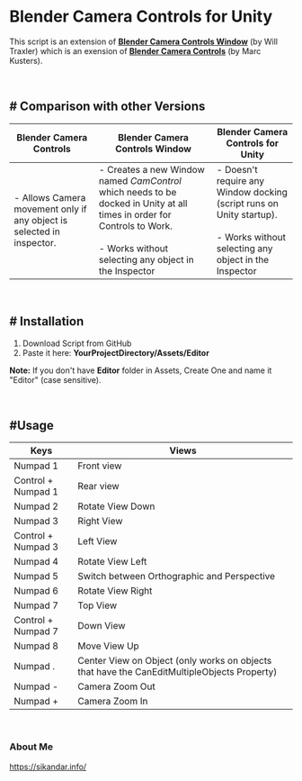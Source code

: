# **Blender Camera Controls for Unity**
This script is an extension of **[Blender Camera Controls Window](http://wiki.unity3d.com/index.php/Blender_Camera_Controls_Window "Blender Camera Controls Window")** (by Will Traxler) which is an exension of **[Blender Camera Controls](http://wiki.unity3d.com/index.php/Blender_Camera_Controls "Blender Camera Controls")** (by Marc Kusters).

&nbsp;

## # **Comparison with other Versions**

|Blender Camera Controls|Blender Camera Controls Window|Blender Camera Controls for Unity|
| ------------ | ------------ | ------------ |
|- Allows Camera movement only if any object is selected in inspector.|- Creates a new Window named *CamControl* which needs to be docked in Unity at all times in order for Controls to Work. </br></br>- Works without selecting any object in the Inspector|- Doesn't require any Window docking (script runs on Unity startup). </br></br>- Works without selecting any object in the Inspector|

&nbsp;

## # **Installation**
1. Download Script from GitHub
2. Paste it here:  **YourProjectDirectory/Assets/Editor**

**Note:** If you don't have **Editor**  folder in Assets, Create One and name it "Editor" (case sensitive).

&nbsp;

##  #**Usage**
|Keys|Views|
| ------------ | ------------ |
|Numpad 1 |Front view|
|Control + Numpad 1|Rear view|
|Numpad 2| Rotate View Down|
|Numpad 3|Right View|
|Control + Numpad 3|Left View|
|Numpad 4|Rotate View Left|
|Numpad 5|Switch between Orthographic and Perspective|
|Numpad 6|Rotate View Right|
|Numpad 7|Top View|
|Control + Numpad 7|Down View|
|Numpad 8|Move View Up|
|Numpad .|Center View on Object (only works on objects that have the CanEditMultipleObjects Property)|
|Numpad -|Camera Zoom Out|
|Numpad +|Camera Zoom In|

&nbsp;

### About Me
https://sikandar.info/
